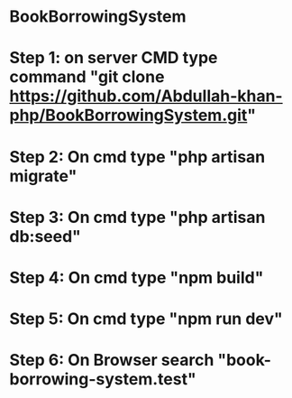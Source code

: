 # BookBorrowingSystem
# Step 1: on server CMD type command "git clone https://github.com/Abdullah-khan-php/BookBorrowingSystem.git"
# Step 2: On cmd type "php artisan migrate"
# Step 3: On cmd type "php artisan db:seed" 
# Step 4: On cmd type "npm build"
# Step 5: On cmd type "npm run dev"
# Step 6: On Browser search "book-borrowing-system.test"

